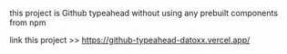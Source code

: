 this project is Github typeahead without using any prebuilt components from npm

link this project >> https://github-typeahead-datoxx.vercel.app/
